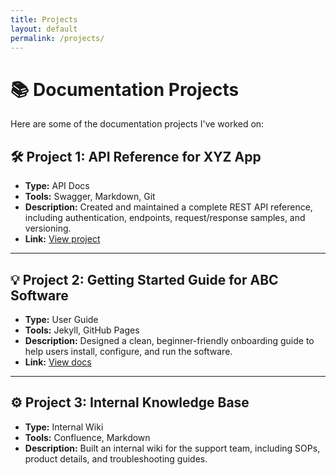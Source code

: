```yaml
---
title: Projects
layout: default
permalink: /projects/
---
```


# 📚 Documentation Projects

Here are some of the documentation projects I've worked on:

## 🛠 Project 1: API Reference for XYZ App

- **Type:** API Docs
- **Tools:** Swagger, Markdown, Git
- **Description:** Created and maintained a complete REST API reference, including authentication, endpoints, request/response samples, and versioning.
- **Link:** [View project](https://example.com/api-docs)

---

## 💡 Project 2: Getting Started Guide for ABC Software

- **Type:** User Guide
- **Tools:** Jekyll, GitHub Pages
- **Description:** Designed a clean, beginner-friendly onboarding guide to help users install, configure, and run the software.
- **Link:** [View docs](https://example.com/getting-started)

---

## ⚙️ Project 3: Internal Knowledge Base

- **Type:** Internal Wiki
- **Tools:** Confluence, Markdown
- **Description:** Built an internal wiki for the support team, including SOPs, product details, and troubleshooting guides.


